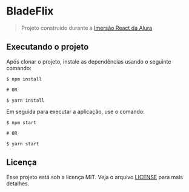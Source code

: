 # BladeFlix

>Projeto construido durante a [Imersão React da Alura](https://www.alura.com.br/imersao-react/)

## Executando o projeto

Após clonar o projeto, instale as dependências usando o seguinte comando:

```
$ npm install

# OR

$ yarn install
```

Em seguida para executar a aplicação, use o comando:

```
$ npm start

# OR

$ yarn start
```

## Licença

Esse projeto está sob a licença MIT. Veja o arquivo [LICENSE](LICENSE) para mais detalhes.
